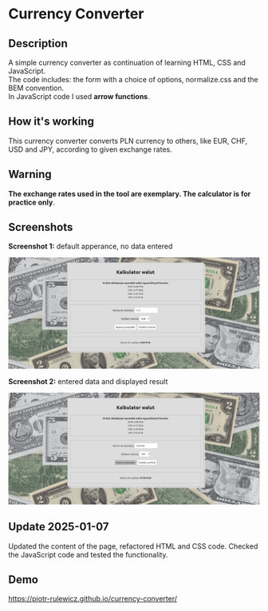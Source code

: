 # Currency Converter

## Description

A simple currency converter as continuation of learning HTML, CSS and JavaScript.<br>
The code includes: the form with a choice of options, normalize.css and the BEM convention.<br>
In JavaScript code I used **arrow functions**.

## How it's working

This currency converter converts PLN currency to others, like EUR, CHF, USD and JPY, according
to given exchange rates.

## Warning

**The exchange rates used in the tool are exemplary. The calculator is for practice only**.

## Screenshots

**Screenshot 1:** default apperance, no data entered

![Screenshot 1, default apperance, no data entered](img/2_screen-currency-converter_readme.jpg)

**Screenshot 2:** entered data and displayed result

![Screenshot 2, entered data and displayed result](img/3_screen-currency-converter_readme.jpg)

## Update 2025-01-07

Updated the content of the page, refactored HTML and CSS code.
Checked the JavaScript code and tested the functionality.

## Demo

<https://piotr-rulewicz.github.io/currency-converter/>